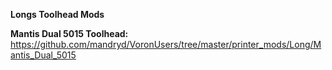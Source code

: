 **Longs Toolhead Mods**
  
**Mantis Dual 5015 Toolhead:**  
https://github.com/mandryd/VoronUsers/tree/master/printer_mods/Long/Mantis_Dual_5015
